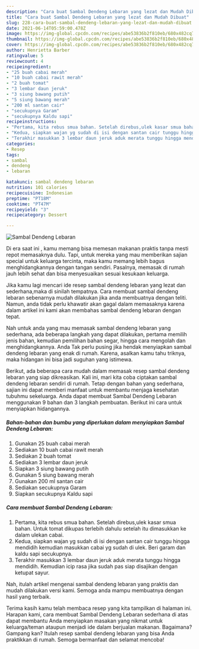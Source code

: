 ```yaml
---
description: "Cara buat Sambal Dendeng Lebaran yang lezat dan Mudah Dibuat"
title: "Cara buat Sambal Dendeng Lebaran yang lezat dan Mudah Dibuat"
slug: 228-cara-buat-sambal-dendeng-lebaran-yang-lezat-dan-mudah-dibuat
date: 2021-06-14T05:59:00.478Z
image: https://img-global.cpcdn.com/recipes/abe53836b2f810eb/680x482cq70/sambal-dendeng-lebaran-foto-resep-utama.jpg
thumbnail: https://img-global.cpcdn.com/recipes/abe53836b2f810eb/680x482cq70/sambal-dendeng-lebaran-foto-resep-utama.jpg
cover: https://img-global.cpcdn.com/recipes/abe53836b2f810eb/680x482cq70/sambal-dendeng-lebaran-foto-resep-utama.jpg
author: Henrietta Barber
ratingvalue: 5
reviewcount: 4
recipeingredient:
- "25 buah cabai merah"
- "10 buah cabai rawit merah"
- "2 buah tomat"
- "3 lembar daun jeruk"
- "3 siung bawang putih"
- "5 siung bawang merah"
- "200 ml santan cair"
- "secukupnya Garam"
- "secukupnya Kaldu sapi"
recipeinstructions:
- "Pertama, kita rebus smua bahan. Setelah direbus,ulek kasar smua bahan. Untuk tomat dikupas terlebih dahulu setelah itu dimasukkan ke dalam ulekan cabai."
- "Kedua, siapkan wajan yg sudah di isi dengan santan cair tunggu hingga mendidih kemudian masukkan cabai yg sudah di ulek. Beri garam dan kaldu sapi secukupnya."
- "Terakhir masukkan 3 lembar daun jeruk aduk merata tunggu hingga mendidih. Kemudian icip rasa jika sudah pas siap disajikan dengan ketupat sayur."
categories:
- Resep
tags:
- sambal
- dendeng
- lebaran

katakunci: sambal dendeng lebaran 
nutrition: 101 calories
recipecuisine: Indonesian
preptime: "PT18M"
cooktime: "PT47M"
recipeyield: "3"
recipecategory: Dessert

---
```



![Sambal Dendeng Lebaran](https://img-global.cpcdn.com/recipes/abe53836b2f810eb/680x482cq70/sambal-dendeng-lebaran-foto-resep-utama.jpg)

Di era  saat ini , kamu memang bisa memesan makanan praktis tanpa mesti repot memasaknya dulu. Tapi, untuk mereka yang mau memberikan sajian special untuk keluarga tercinta, maka kamu memang lebih bagus menghidangkannya dengan tangan sendiri. Pasalnya, memasak di rumah jauh lebih sehat dan bisa menyesuaikan sesuai kesukaan keluarga.

Jika kamu lagi mencari ide resep sambal dendeng lebaran yang lezat dan sederhana,maka di sinilah tempatnya. Cara membuat sambal dendeng lebaran  sebenarnya mudah dilakukan jika anda membuatnya dengan teliti. Namun, anda tidak perlu khawatir akan gagal dalam memasaknya 
karena dalam artikel ini kami akan membahas sambal dendeng lebaran dengan tepat.  



Nah untuk anda yang mau memasak sambal dendeng lebaran yang sederhana, ada beberapa langkah yang dapat dilakukan, pertama memilih jenis bahan, kemudian pemilihan bahan segar, hingga cara mengolah dan menghidangkannya. Anda Tak perlu pusing jika hendak menyiapkan sambal dendeng lebaran yang enak di rumah. Karena, asalkan kamu  tahu triknya, maka hidangan ini bisa jadi suguhan yang istimewa.

Berikut, ada beberapa cara mudah dalam memasak resep sambal dendeng lebaran yang siap dikreasikan. Kali ini, mari kita coba ciptakan sambal dendeng lebaran sendiri di rumah. Tetap dengan bahan yang sederhana, sajian ini dapat memberi manfaat untuk membantu menjaga kesehatan tubuhmu sekeluarga. Anda dapat membuat Sambal Dendeng Lebaran menggunakan 9 bahan dan 3 langkah pembuatan. Berikut ini cara untuk menyiapkan hidangannya.

<!--inarticleads1-->

##### Bahan-bahan dan bumbu yang diperlukan dalam menyiapkan Sambal Dendeng Lebaran:

1. Gunakan 25 buah cabai merah
1. Sediakan 10 buah cabai rawit merah
1. Sediakan 2 buah tomat
1. Sediakan 3 lembar daun jeruk
1. Siapkan 3 siung bawang putih
1. Gunakan 5 siung bawang merah
1. Gunakan 200 ml santan cair
1. Sediakan secukupnya Garam
1. Siapkan secukupnya Kaldu sapi




<!--inarticleads2-->

##### Cara membuat Sambal Dendeng Lebaran:

1. Pertama, kita rebus smua bahan. Setelah direbus,ulek kasar smua bahan. Untuk tomat dikupas terlebih dahulu setelah itu dimasukkan ke dalam ulekan cabai.
1. Kedua, siapkan wajan yg sudah di isi dengan santan cair tunggu hingga mendidih kemudian masukkan cabai yg sudah di ulek. Beri garam dan kaldu sapi secukupnya.
1. Terakhir masukkan 3 lembar daun jeruk aduk merata tunggu hingga mendidih. Kemudian icip rasa jika sudah pas siap disajikan dengan ketupat sayur.




Nah, itulah artikel mengenai  sambal dendeng lebaran  yang praktis dan mudah dilakukan versi kami. Semoga anda mampu membuatnya dengan hasil yang terbaik. 

Terima kasih kamu telah membaca resep yang kita tampilkan di halaman ini. Harapan kami, cara membuat  Sambal Dendeng Lebaran sederhana di atas dapat membantu Anda menyiapkan masakan yang nikmat untuk keluarga/teman ataupun menjadi ide dalam berjualan makanan. Bagaimana? Gampang kan? Itulah resep sambal dendeng lebaran yang bisa Anda praktikkan di rumah. Semoga bermanfaat dan selamat mencoba!

